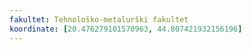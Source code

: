 ```yaml
---
fakultet: Tehnološko-metalurški fakultet
koordinate: [20.476279101570963, 44.807421932156196]
---
```

